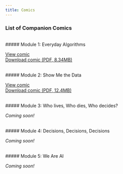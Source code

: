 ```yaml
---
title: Comics
---
```


### List of Companion Comics

<br>
##### Module 1: Everyday Algorithms
<p><a href="../modules/everyday-algorithms/index/">View comic</a>
<br><a href="./vol1_en.pdf">Download comic (PDF, 8.34MB)</a></p>

<br>
##### Module 2: Show Me the Data
<p><a href="../modules/show-me-the-data/index/">View comic</a>
<br><a href="./vol2_en.pdf">Download comic (PDF, 12.4MB)</a></p>

<br>
##### Module 3: Who lives, Who dies, Who decides?
<p><i>Coming soon!</i></p>
<!-- <p><a href="../modules/who-lives-who-dies-who-decides/index/">View comic</a>
<br><a href="./vol3_en.pdf">Download comic (PDF, 0.0MB)</a></p> -->

<br>
##### Module 4: Decisions, Decisions, Decisions
<p><i>Coming soon!</i></p>
<!-- <p><a href="../modules/decisions-decisions-decisions/index/">View comic</a>
<br><a href="./vol4_en.pdf">Download comic (PDF, 0.0MB)</a></p> -->

<br>
##### Module 5: We Are AI
<p><i>Coming soon!</i></p>
<!-- <p><a href="../modules/we-are-ai/index/">View comic</a>
<br><a href="./vol5_en.pdf">Download comic (PDF, 0.0MB)</a></p> -->
